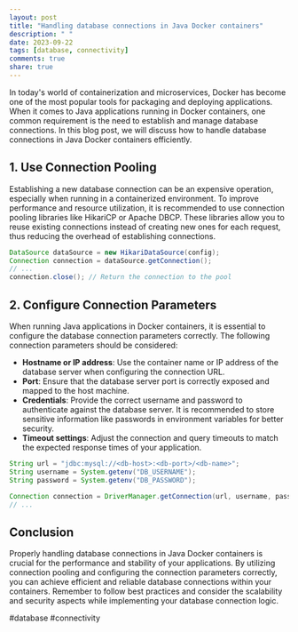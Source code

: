 ```yaml
---
layout: post
title: "Handling database connections in Java Docker containers"
description: " "
date: 2023-09-22
tags: [database, connectivity]
comments: true
share: true
---
```


In today's world of containerization and microservices, Docker has become one of the most popular tools for packaging and deploying applications. When it comes to Java applications running in Docker containers, one common requirement is the need to establish and manage database connections. In this blog post, we will discuss how to handle database connections in Java Docker containers efficiently.

## 1. Use Connection Pooling

Establishing a new database connection can be an expensive operation, especially when running in a containerized environment. To improve performance and resource utilization, it is recommended to use connection pooling libraries like HikariCP or Apache DBCP. These libraries allow you to reuse existing connections instead of creating new ones for each request, thus reducing the overhead of establishing connections.

```java
DataSource dataSource = new HikariDataSource(config);
Connection connection = dataSource.getConnection();
// ...
connection.close(); // Return the connection to the pool
```

## 2. Configure Connection Parameters

When running Java applications in Docker containers, it is essential to configure the database connection parameters correctly. The following connection parameters should be considered:

- **Hostname or IP address**: Use the container name or IP address of the database server when configuring the connection URL.
- **Port**: Ensure that the database server port is correctly exposed and mapped to the host machine.
- **Credentials**: Provide the correct username and password to authenticate against the database server. It is recommended to store sensitive information like passwords in environment variables for better security.
- **Timeout settings**: Adjust the connection and query timeouts to match the expected response times of your application.

```java
String url = "jdbc:mysql://<db-host>:<db-port>/<db-name>";
String username = System.getenv("DB_USERNAME");
String password = System.getenv("DB_PASSWORD");

Connection connection = DriverManager.getConnection(url, username, password);
// ...
```

## Conclusion

Properly handling database connections in Java Docker containers is crucial for the performance and stability of your applications. By utilizing connection pooling and configuring the connection parameters correctly, you can achieve efficient and reliable database connections within your containers. Remember to follow best practices and consider the scalability and security aspects while implementing your database connection logic.

#database #connectivity